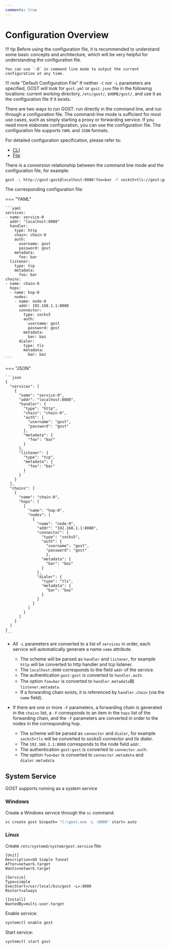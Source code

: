 ```yaml
---
comments: true
---
```


# Configuration Overview

!!! tip
    Before using the configuration file, it is recommended to understand some basic concepts and architecture, which will be very helpful for understanding the configuration file.

    You can use `-O` in command line mode to output the current configuration at any time.
	
!!! note "Default Configuration File"
    If neither `-C` nor `-L` parameters are specified, GOST will look for `gost.yml` or `gost.json` file in the following locations: current working directory, `/etc/gost/`, `$HOME/gost/`, and use it as the configuration file if it exists.

There are two ways to run GOST: run directly in the command line, and run through a configuration file. The command-line mode is sufficient for most use cases, such as simply starting a proxy or forwarding service. If you need more elaborate configuration, you can use the configuration file. The configuration file supports `YAML` and `JSON` formats.

For detailed configuration specification, please refer to:

* [CLI](../reference/configuration/cmd.md)
* [File](../reference/configuration/file.md)

There is a conversion relationship between the command line mode and the configuration file, for example:

```bash
gost -L http://gost:gost@localhost:8080?foo=bar -F socks5+tls://gost:gost@192.168.1.1:8080?bar=baz
```

The corresponding configuration file:

=== "YAML"

	```yaml
	services:
	- name: service-0
	  addr: "localhost:8080"
	  handler:
		type: http
		chain: chain-0
		auth:
		  username: gost
		  password: gost
		metadata:
		  foo: bar
	  listener:
		type: tcp
		metadata:
		  foo: bar
	chains:
	- name: chain-0
	  hops:
	  - name: hop-0
		nodes:
		- name: node-0
		  addr: 192.168.1.1:8080
		  connector:
			type: socks5
			auth:
			  username: gost
			  password: gost
			metadata:
			  bar: baz
		  dialer:
			type: tls
			metadata:
			  bar: baz
	```
=== "JSON"

	```json
	{
	  "services": [
		{
		  "name": "service-0",
		  "addr": "localhost:8080",
		  "handler": {
			"type": "http",
			"chain": "chain-0",
			"auth": {
			  "username": "gost",
			  "password": "gost"
			},
			"metadata": {
			  "foo": "bar"
			}
		  },
		  "listener": {
			"type": "tcp",
			"metadata": {
			  "foo": "bar"
			}
		  }
		}
	  ],
	  "chains": [
		{
		  "name": "chain-0",
		  "hops": [
			{
			  "name": "hop-0",
			  "nodes": [
				{
				  "name": "node-0",
				  "addr": "192.168.1.1:8080",
				  "connector": {
					"type": "socks5",
					"auth": {
					  "username": "gost",
					  "password": "gost"
					  },
					"metadata": {
					  "bar": "baz"
					}
				  },
				  "dialer": {
					"type": "tls",
					"metadata": {
					  "bar": "baz"
					}
				  }
				}
			  ]
			}
		  ]
		}
	  ]
	}
	```

- All `-L` parameters are converted to a list of `services` in order, each service will automatically generate a name `name` attribute.

    * The scheme will be parsed as `handler` and `listener`, for example `http` will be converted to http handler and tcp listener.
	* The `localhost:8080` corresponds to the field `addr` of the service.
    * The authentication `gost:gost` is converted to `handler.auth`.
	* The option `foo=bar` is converted to `handler.metadata`和`listener.metadata`.
	* If a forwarding chain exists, it is referenced by `handler.chain` (via the `name` field).

- If there are one or more `-F` parameters, a forwarding chain is generated in the `chains` list, a `-F` corresponds to an item in the `hops` list of the forwarding chain, and the `-F` parameters are converted in order to the nodes in the corresponding hop.

    * The scheme will be parsed as `connector` and `dialer`, for example `socks5+tls` will be converted to socks5 connector and tls dialer.
    * The `192.168.1.1:8080` corresponds to the node field `addr`.
    * The authentication `gost:gost` is converted to `connector.auth`.
	* The option `foo=bar` is converted to `connector.metadata` and `dialer.metadata`

## System Service

GOST supports running as a system service

### Windows

Create a Windows service through the `sc` command:

```bash
sc create gost binpath= "C:\gost.exe -L :8080" start= auto
```

### Linux

Create `/etc/systemd/system/gost.service` file:

```
[Unit]
Description=GO Simple Tunnel
After=network.target
Wants=network.target

[Service]
Type=simple
ExecStart=/usr/local/bin/gost -L=:8080
Restart=always

[Install]
WantedBy=multi-user.target
```

Enable service:

```bash
systemctl enable gost
```

Start service:

```bash
systemctl start gost
```